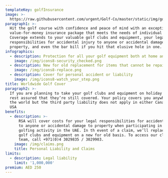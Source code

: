 ```yaml
---
templateKey: golfInsurance
image: >-
  https://raw.githubusercontent.com/urgent/Golf-Co/master/static/img/golf-insurance-1080p.jpg
paragraph1: >-
  Hit the golf course with confidence and peace of mind with an exceptional
  value-for-money insurance package that meets the needs of individual golfers.
  Coverage extends to your valuable golf clubs and equipment, your legal
  responsibilities for accidental injury to anyone or accidental damage to
  property, and even the bar bill if you hit that elusive hole in one.
infographics:
  - description: Protection for all your golf equipment both at home and on the course
    image: /img/icons8-security_checked.png
  - description: New for old replacement for items that cannot be repaired
    image: /img/icons8-replace.png
  - description: Cover for personal accident or liability
    image: /img/icons8-watch_your_step.png
title: Worldwide Golf Cover
paragraph2: >-
  If you are planning to take your golf clubs and equipment on holiday with you,
  rest assured that they’re still covered. Your policy covers you anywhere in
  the world but the third party liability does not apply in either Canada or the
  USA
benefits:
  - description: >-
      RSA will cover costs for your legal responsibilities for accidental injury
      to anyone or accidental damage to property when participating in any
      golfing activity in the UAE. In th event of a claim, we’ll replace your
      golf clubs and equipment on a new for old basis. To access our claims
      team, call +971(0)4 3029835 / 3029903.
    image: /img/claims.png
    title: Personal Liability and Claims
limits:
  - description: Legal liability
    limit: '1,000,000'
premium: AED 250
---
```


